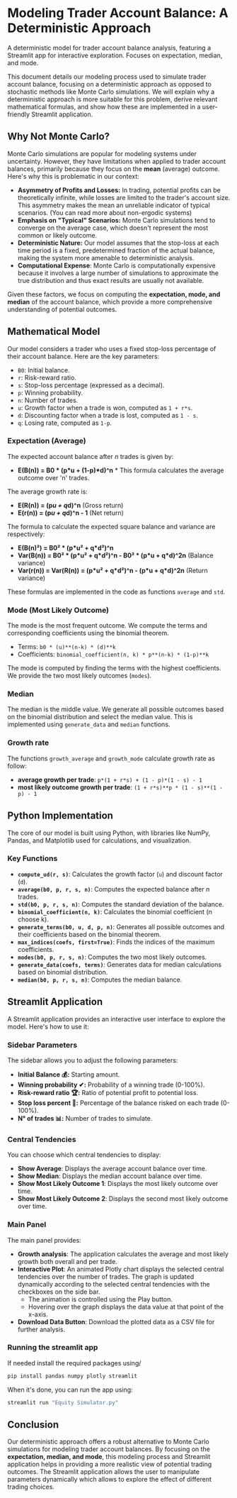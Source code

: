 # Modeling Trader Account Balance: A Deterministic Approach
 A deterministic model for trader account balance analysis, featuring a Streamlit app for interactive exploration. Focuses on expectation, median, and mode.

This document details our modeling process used to simulate trader account balance, focusing on a deterministic approach as opposed to stochastic methods like Monte Carlo simulations. We will explain why a deterministic approach is more suitable for this problem, derive relevant mathematical formulas, and show how these are implemented in a user-friendly Streamlit application.

## Why Not Monte Carlo?

Monte Carlo simulations are popular for modeling systems under uncertainty. However, they have limitations when applied to trader account balances, primarily because they focus on the **mean** (average) outcome. Here's why this is problematic in our context:

*   **Asymmetry of Profits and Losses:** In trading, potential profits can be theoretically infinite, while losses are limited to the trader's account size. This asymmetry makes the mean an unreliable indicator of typical scenarios. (You can read more about non-ergodic systems)
*   **Emphasis on "Typical" Scenarios:** Monte Carlo simulations tend to converge on the average case, which doesn't represent the most common or likely outcome.
*   **Deterministic Nature:**  Our model assumes that the stop-loss at each time period is a fixed, predetermined fraction of the actual balance, making the system more amenable to deterministic analysis.
*   **Computational Expense**: Monte Carlo is computationally expensive because it involves a large number of simulations to approximate the true distribution and thus exact results are usually not available.

Given these factors, we focus on computing the **expectation, mode, and median** of the account balance, which provide a more comprehensive understanding of potential outcomes.

## Mathematical Model

Our model considers a trader who uses a fixed stop-loss percentage of their account balance. Here are the key parameters:

*   `B0`: Initial balance.
*   `r`: Risk-reward ratio.
*   `s`: Stop-loss percentage (expressed as a decimal).
*   `p`: Winning probability.
*   `n`: Number of trades.
*   `u`: Growth factor when a trade is won, computed as `1 + r*s`.
*   `d`: Discounting factor when a trade is lost, computed as `1 - s`.
*   `q`: Losing rate, computed as `1-p`.

### Expectation (Average)

The expected account balance after *n* trades is given by:

   *   **E(B(n)) = B0 \* (p\*u + (1-p)\*d)^n**
    *   This formula calculates the average outcome over 'n' trades.

The average growth rate is:

   *   **E(R(n)) = (p*u + q*d)^n** (Gross return)
   *   **E(r(n)) = (p*u + q*d)^n - 1** (Net return)

The formula to calculate the expected square balance and variance are respectively:

   *   **E(B(n)²) = B0² \* (p\*u² + q\*d²)^n**
   *   **Var(B(n)) = B0² \* (p\*u² + q\*d²)^n - B0² \* (p\*u + q\*d)^2n**  (Balance variance)
   *   **Var(r(n)) = Var(R(n)) = (p\*u² + q\*d²)^n - (p\*u + q\*d)^2n** (Return variance)

These formulas are implemented in the code as functions `average` and `std`.

### Mode (Most Likely Outcome)

The mode is the most frequent outcome. We compute the terms and corresponding coefficients using the binomial theorem.
*  Terms: `b0 * (u)**(n-k) * (d)**k`
* Coefficients: `binomial_coefficient(n, k) * p**(n-k) * (1-p)**k`

The mode is computed by finding the terms with the highest coefficients. We provide the two most likely outcomes (`modes`).

### Median

The median is the middle value. We generate all possible outcomes based on the binomial distribution and select the median value. This is implemented using `generate_data` and `median` functions.

### Growth rate

The functions `growth_average` and `growth_mode` calculate growth rate as follow:
   *   **average growth per trade**:  `p*(1 + r*s) + (1 - p)*(1 - s) - 1`
   *  **most likely outcome growth per trade**:  `(1 + r*s)**p * (1 - s)**(1 - p) - 1`

## Python Implementation

The core of our model is built using Python, with libraries like NumPy, Pandas, and Matplotlib used for calculations, and visualization.

### Key Functions

*   **`compute_ud(r, s)`**: Calculates the growth factor (`u`) and discount factor (`d`).
*   **`average(b0, p, r, s, n)`**: Computes the expected balance after *n* trades.
*   **`std(b0, p, r, s, n)`**: Computes the standard deviation of the balance.
*   **`binomial_coefficient(n, k)`**: Calculates the binomial coefficient (n choose k).
*   **`generate_terms(b0, u, d, p, n)`**: Generates all possible outcomes and their coefficients based on the binomial theorem.
*   **`max_indices(coefs, first=True)`**: Finds the indices of the maximum coefficients.
*   **`modes(b0, p, r, s, n)`**: Computes the two most likely outcomes.
*  **`generate_data(coefs, terms)`**: Generates data for median calculations based on binomial distribution.
*   **`median(b0, p, r, s, n)`**: Computes the median balance.

## Streamlit Application

A Streamlit application provides an interactive user interface to explore the model. Here's how to use it:

### Sidebar Parameters

The sidebar allows you to adjust the following parameters:

*   **Initial Balance 💰:** Starting amount.
*   **Winning probability ✔:** Probability of a winning trade (0-100%).
*   **Risk-reward ratio 🏆:** Ratio of potential profit to potential loss.
*   **Stop loss percent 🚩:** Percentage of the balance risked on each trade (0-100%).
*   **N° of trades 📊:** Number of trades to simulate.

### Central Tendencies

You can choose which central tendencies to display:

*   **Show Average**: Displays the average account balance over time.
*   **Show Median**: Displays the median account balance over time.
*   **Show Most Likely Outcome 1**: Displays the most likely outcome over time.
*   **Show Most Likely Outcome 2**: Displays the second most likely outcome over time.

### Main Panel

The main panel provides:

*   **Growth analysis**: The application calculates the average and most likely growth both overall and per trade.
*   **Interactive Plot**: An animated Plotly chart displays the selected central tendencies over the number of trades. The graph is updated dynamically according to the selected central tendencies with the checkboxes on the side bar.
    * The animation is controlled using the Play button.
    * Hovering over the graph displays the data value at that point of the x-axis.
*   **Download Data Button**: Download the plotted data as a CSV file for further analysis.

### Running the streamlit app
If needed install the required packages using/
```python
pip install pandas numpy plotly streamlit

```
When it's done, you can run the app using:
```python
streamlit run "Equity Simulator.py"
```

## Conclusion

Our deterministic approach offers a robust alternative to Monte Carlo simulations for modeling trader account balances. By focusing on the **expectation, median, and mode**, this modeling process and Streamlit application helps in providing a more realistic view of potential trading outcomes. The Streamlit application allows the user to manipulate parameters dynamically which allows to explore the effect of different trading choices.